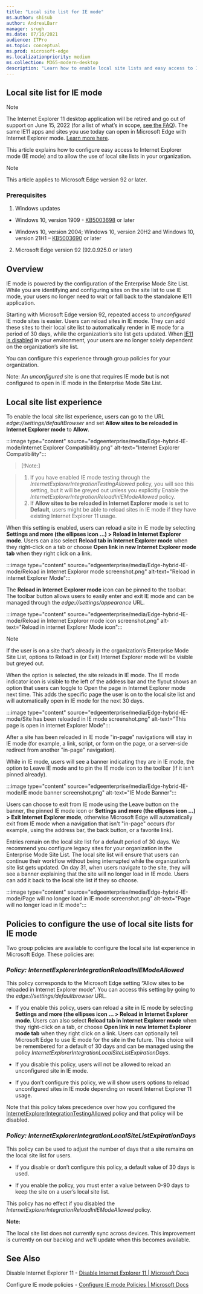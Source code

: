 ```yaml
---
title: "Local site list for IE mode"
ms.author: shisub
author: AndreaLBarr
manager: srugh
ms.date: 07/16/2021
audience: ITPro
ms.topic: conceptual
ms.prod: microsoft-edge
ms.localizationpriority: medium
ms.collection: M365-modern-desktop
description: "Learn how to enable local site lists and easy access to IE mode"
---
```


## Local site list for IE mode

>[!Note]
> The Internet Explorer 11 desktop application will be retired and go out of support on June 15, 2022 (for a list of what’s in scope, [see the FAQ](https://techcommunity.microsoft.com/t5/windows-it-pro-blog/internet-explorer-11-desktop-app-retirement-faq/ba-p/2366549)). The same IE11 apps and sites you use today can open in Microsoft Edge with Internet Explorer mode. [Learn more here](https://blogs.windows.com/windowsexperience/2021/05/19/the-future-of-internet-explorer-on-windows-10-is-in-microsoft-edge/).

This article explains how to configure easy access to Internet Explorer mode (IE mode) and to allow the use of local site lists in your organization.

> [!NOTE]
> This article applies to Microsoft Edge version 92 or later.

### Prerequisites

1. Windows updates

- Windows 10, version 1909 - [KB5003698](https://support.microsoft.com/topic/june-15-2021-kb5003698-os-build-18363-1645-preview-1ecf117e-1f89-40f9-a0a5-ed5766737620) or later  

- Windows 10, version 2004; Windows 10, version 20H2 and Windows 10, version 21H1 – [KB5003690](https://support.microsoft.com/topic/june-21-2021-kb5003690-os-builds-19041-1081-19042-1081-and-19043-1081-preview-11a7581f-2a01-47d5-ba12-431709ee2248) or later

2. Microsoft Edge version 92 (92.0.925.0 or later)

## Overview

IE mode is powered by the configuration of the Enterprise Mode Site List. While you are identifying and configuring sites on the site list to use IE mode, your users no longer need to wait or fall back to the standalone IE11 application.

Starting with Microsoft Edge version 92, repeated access to *unconfigured* IE mode sites is easier. Users can reload sites in IE mode. They can add these sites to their local site list to automatically render in IE mode for a period of 30 days, while the organization’s site list gets updated. When [IE11 is disabled](/deployedge/edge-ie-disable-ie11) in your environment, your users are no longer solely dependent on the organization’s site list.

You can configure this experience through group policies for your organization.

Note: An *unconfigured* site is one that requires IE mode but is not configured to open in IE mode in the Enterprise Mode Site List.

## Local site list experience

To enable the local site list experience, users can go to the URL *edge://settings/defaultBrowser* and set **Allow sites to be reloaded in Internet Explorer mode** to **Allow**.

:::image type="content" source="edgeenterprise/media/Edge-hybrid-IE-mode/Internet Explorer Compatibilitiy.png" alt-text="Internet Explorer Compatibility":::

>[!Note:]  

>1. If you have enabled IE mode testing through the *InternetExplorerIntegrationTestingAllowed* policy, you will see this setting, but it will be greyed out unless you  explicitly Enable the *InternetExplorerIntegrationReloadInIEModeAllowed* policy.  
>2. If **Allow sites to be reloaded in Internet Explorer mode** is set to **Default**, users might be able to reload sites in IE mode if they have existing Internet Explorer 11 usage.  

When this setting is enabled, users can reload a site in IE mode by selecting **Settings and more (the ellipses icon ...) > Reload in Internet Explorer mode**. Users can also select **Reload tab in Internet Explorer mode** when they right-click on a tab or choose **Open link in new Internet Explorer mode tab** when they right click on a link.

:::image type="content" source="edgeenterprise/media/Edge-hybrid-IE-mode/Reload in Internet Exploror mode screenshot.png" alt-text="Reload in internet Explorer Mode":::

The **Reload in Internet Explorer mode** icon can be pinned to the toolbar. The toolbar button allows users to easily enter and exit IE mode and can be managed through the *edge://settings/appearance* URL.

:::image type="content" source="edgeenterprise/media/Edge-hybrid-IE-mode/Reload in Internet Exploror mode icon screenshot.png" alt-text="Reload in internet Explorer Mode icon":::

>[!Note]
>If the user is on a site that’s already in the organization’s Enterprise Mode Site List, options to Reload in (or Exit) Internet Explorer mode will be visible but greyed out.

When the option is selected, the site reloads in IE mode. The IE mode indicator icon is visible to the left of the address bar and the flyout shows an option that users can toggle to Open the page in Internet Explorer mode next time. This adds the specific page the user is on to the local site list and will automatically open in IE mode for the next 30 days.

:::image type="content" source="edgeenterprise/media/Edge-hybrid-IE-mode/Site has been reloaded in IE mode screenshot.png" alt-text="This page is open in internet Explorer Mode":::

After a site has been reloaded in IE mode "in-page" navigations will stay in IE mode (for example, a link, script, or form on the page, or a server-side redirect from another "in-page" navigation).  

While in IE mode, users will see a banner indicating they are in IE mode, the option to Leave IE mode and to pin the IE mode icon to the toolbar (if it isn’t pinned already).

:::image type="content" source="edgeenterprise/media/Edge-hybrid-IE-mode/IE mode banner screenshot.png" alt-text="IE Mode Banner":::

Users can choose to exit from IE mode using the Leave button on the banner, the pinned IE mode icon or **Settings and more (the ellipses icon ...) > Exit Internet Explorer mode**, otherwise Microsoft Edge will automatically exit from IE mode when a navigation that isn't "in-page" occurs (for example, using the address bar, the back button, or a favorite link).

Entries remain on the local site list for a default period of 30 days. We recommend you configure legacy sites for your organization in the Enterprise Mode Site List. The local site list will ensure that users can continue their workflow without being interrupted while the organization’s site list gets updated. On day 31, when users navigate to the site, they will see a banner explaining that the site will no longer load in IE mode. Users can add it back to the local site list if they so choose.

:::image type="content" source="edgeenterprise/media/Edge-hybrid-IE-mode/Page will no longer load in IE mode screenshot.png" alt-text="Page will no longer load in IE mode":::

## Policies to configure the use of local site lists for IE mode

Two group policies are available to configure the local site list experience in Microsoft Edge. These policies are:

### *Policy: InternetExplorerIntegrationReloadInIEModeAllowed*

This policy corresponds to the Microsoft Edge setting “Allow sites to be reloaded in Internet Explorer mode”. You can access this setting by going to the *edge://settings/defaultbrowser* URL.

- If you enable this policy, users can reload a site in IE mode by selecting **Settings and more (the ellipses icon ... > Reload in Internet Explorer mode**. Users can also select **Reload tab in Internet Explorer mode** when they right-click on a tab, or choose **Open link in new Internet Explorer mode tab** when they right click on a link.
Users can optionally tell Microsoft Edge to use IE mode for the site in the future. This choice will be remembered for a default of 30 days and can be managed using the policy *InternetExplorerIntegrationLocalSiteListExpirationDays*.

- If you disable this policy, users will not be allowed to reload an unconfigured site in IE mode.

- If you don’t configure this policy, we will show users options to reload unconfigured sites in IE mode depending on recent Internet Explorer 11 usage.

Note that this policy takes precedence over how you configured the [InternetExplorerIntegrationTestingAllowed](/deployedge/microsoft-edge-policies#internetexplorerintegrationtestingallowed) policy and that policy will be disabled.

### *Policy: InternetExplorerIntegrationLocalSiteListExpirationDays*

This policy can be used to adjust the number of days that a site remains on the local site list for users.  

- If you disable or don’t configure this policy, a default value of 30 days is used.

- If you enable the policy, you must enter a value between 0-90 days to keep the site on a user’s local site list.

This policy has no effect if you disabled the *InternetExplorerIntegrationReloadInIEModeAllowed* policy.

**Note:**

The local site list does not currently sync across devices. This improvement is currently on our backlog and we’ll update when this becomes available.

## See Also

Disable Internet Explorer 11 - [Disable Internet Explorer 11 | Microsoft Docs](/deployedge/edge-ie-disable-ie11)

Configure IE mode policies - [Configure IE mode Policies | Microsoft Docs](/deployedge/edge-ie-mode-policies)
